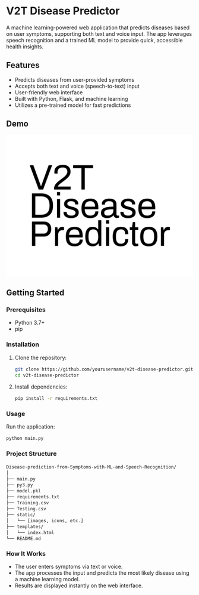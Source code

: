 # V2T Disease Predictor

A machine learning-powered web application that predicts diseases based on user symptoms, supporting both text and voice input. The app leverages speech recognition and a trained ML model to provide quick, accessible health insights.

## Features

- Predicts diseases from user-provided symptoms
- Accepts both text and voice (speech-to-text) input
- User-friendly web interface
- Built with Python, Flask, and machine learning
- Utilizes a pre-trained model for fast predictions

## Demo

![App Screenshot](static/v2tlogo.png)

## Getting Started

### Prerequisites

- Python 3.7+
- pip

### Installation

1. Clone the repository:
   ```bash
   git clone https://github.com/yourusername/v2t-disease-predictor.git
   cd v2t-disease-predictor
   ```

2. Install dependencies:
   ```bash
   pip install -r requirements.txt
   ```

### Usage

Run the application:
```bash
python main.py
```

### Project Structure

```
Disease-prediction-from-Symptoms-with-ML-and-Speech-Recognition/
│
├── main.py
├── py3.py
├── model.pkl
├── requirements.txt
├── Training.csv
├── Testing.csv
├── static/
│   └── [images, icons, etc.]
├── templates/
│   └── index.html
└── README.md
```

### How It Works

- The user enters symptoms via text or voice.
- The app processes the input and predicts the most likely disease using a machine learning model.
- Results are displayed instantly on the web interface.


